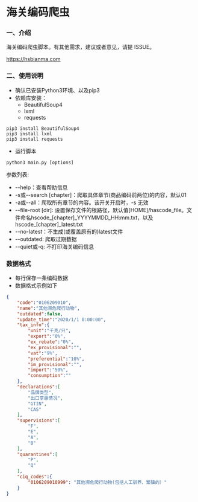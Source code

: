 # 海关编码爬虫

### 一、介绍

海关编码爬虫脚本。有其他需求，建议或者意见，请提 ISSUE。

https://hsbianma.com


### 二、使用说明

+ 确认已安装Python3环境、以及pip3
+ 依赖库安装：
  + BeautifulSoup4
  + lxml
  + requests

```shell
pip3 install BeautifulSoup4
pip3 install lxml
pip3 install requests
```
+ 运行脚本
```shell
python3 main.py [options]
```
参数列表:

+ --help：查看帮助信息
+ -s或--search \[chapter\]：爬取具体章节(商品编码前两位)的内容，默认01
+ -a或--all：爬取所有章节的内容。该开关开启时，-s 无效
+ --file-root \[dir\]: 设置保存文件的根路径，默认值\[HOME]/hascode_file。文件命名hscode_\[chapter]\_YYYYMMDD_HH:mm.txt，以及hscode_\[chapter]_latest.txt
+ --no-latest：不生成(或覆盖原有的)latest文件
+ --outdated: 爬取过期数据
+ --quiet或-q: 不打印海关编码信息

### 数据格式

+ 每行保存一条编码数据
+ 数据格式示例如下

```json
{   
    "code":"0106209010", 
    "name":"其他濒危爬行动物",
    "outdated":false,
    "update_time":"2020/1/1 0:00:00",
    "tax_info":{
        "unit":"千克/只",
        "export":"0%",
        "ex_rebate":"0%",
        "ex_provisional":"",
        "vat":"9%",
        "preferential":"10%",
        "im_provisional":"",
        "import":"50%",
        "consumption":""
    },
    "declarations":[
        "品牌类型",
        "出口享惠情况",
        "GTIN",
        "CAS"
    ],
    "supervisions":[
        "F",
        "E",
        "A",
        "B"
    ],
    "quarantines":[
        "P",
        "Q"
    ],
    "ciq_codes":{
        "0106209010999": "其他濒危爬行动物(包括人工驯养、繁殖的）"
    }
}
```
